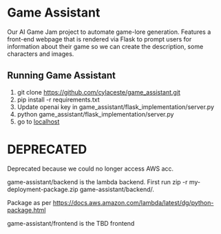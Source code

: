 # Game Assistant
Our AI Game Jam project to automate game-lore generation. Features a front-end webpage that is rendered via Flask to prompt users for information about their game so we can create the description, some characters and images.

## Running Game Assistant
1. git clone https://github.com/cylaceste/game_assistant.git
2. pip install -r requirements.txt
3. Update openai key in game_assistant/flask_implementation/server.py
4. python game_assistant/flask_implementation/server.py
5. go to [localhost](http://localhost:80)








# DEPRECATED

Deprecated because we could no longer access AWS acc.

game-assistant/backend is the lambda backend. First run 
zip -r my-deployment-package.zip game-assistant/backend/. 

Package as per https://docs.aws.amazon.com/lambda/latest/dg/python-package.html


game-assistant/frontend is the TBD frontend

